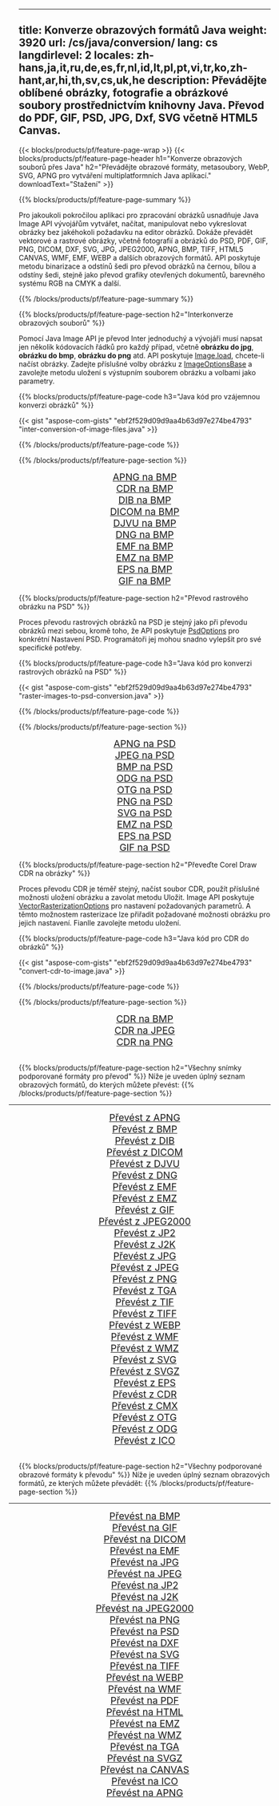 ﻿
---
title: Konverze obrazových formátů Java 
weight: 3920
url: /cs/java/conversion/ 
lang: cs
langdirlevel: 2
locales: zh-hans,ja,it,ru,de,es,fr,nl,id,lt,pl,pt,vi,tr,ko,zh-hant,ar,hi,th,sv,cs,uk,he
description: Převádějte oblíbené obrázky, fotografie a obrázkové soubory prostřednictvím knihovny Java. Převod do PDF, GIF, PSD, JPG, Dxf, SVG včetně HTML5 Canvas.
---

{{< blocks/products/pf/feature-page-wrap >}}
{{< blocks/products/pf/feature-page-header h1="Konverze obrazových souborů přes Java" h2="Převádějte obrazové formáty, metasoubory, WebP, SVG, APNG pro vytváření multiplatformních Java aplikací." downloadText="Stažení" >}}

{{% blocks/products/pf/feature-page-summary %}}

Pro jakoukoli pokročilou aplikaci pro zpracování obrázků usnadňuje Java Image API vývojářům vytvářet, načítat, manipulovat nebo vykreslovat obrázky bez jakéhokoli požadavku na editor obrázků. Dokáže převádět vektorové a rastrové obrázky, včetně fotografií a obrázků do PSD, PDF, GIF, PNG, DICOM, DXF, SVG, JPG, JPEG2000, APNG, BMP, TIFF, HTML5 CANVAS, WMF, EMF, WEBP a dalších obrazových formátů. API poskytuje metodu binarizace a odstínů šedi pro převod obrázků na černou, bílou a odstíny šedi, stejně jako převod grafiky otevřených dokumentů, barevného systému RGB na CMYK a další.

{{% /blocks/products/pf/feature-page-summary  %}}

{{% blocks/products/pf/feature-page-section  h2="Interkonverze obrazových souborů" %}}

Pomocí Java Image API je převod Inter jednoduchý a vývojáři musí napsat jen několik kódovacích řádků pro každý případ, včetně **obrázku do jpg**, **obrázku do bmp**, **obrázku do png** atd. API poskytuje [ Image.load](https://apireference.aspose.com/imaging/java/com.aspose.imaging/Image#load-java.lang.String-), chcete-li načíst obrázky. Zadejte příslušné volby obrázku z [ImageOptionsBase](https://apireference.aspose.com/imaging/java/com.aspose.imaging/ImageOptionsBase) a zavolejte metodu uložení s výstupním souborem obrázku a volbami jako parametry.

{{% blocks/products/pf/feature-page-code h3="Java kód pro vzájemnou konverzi obrázků" %}}

{{< gist "aspose-com-gists" "ebf2f529d09d9aa4b63d97e274be4793" "inter-conversion-of-image-files.java" >}}

{{% /blocks/products/pf/feature-page-code  %}}

{{% /blocks/products/pf/feature-page-section %}}

<div class="container-fluid productfamilypage bg-gray">
    <div class="convertypes bg-gray agp-content section">
        <div class="container">
		<div class="row other-converters" style="gap: 10px;font-size: 19px;text-align:center;">
		   <div class="col-md-2 other-converter remove-lp remove-rp">
		      <a href="/imaging/cs/java/conversion/apng-to-bmp/" style="padding:15px;">APNG na BMP</a>
		   </div>
		   <div class="col-md-2 other-converter remove-lp remove-rp">
		      <a href="/imaging/cs/java/conversion/cdr-to-bmp/" style="padding:15px;">CDR na BMP</a>
		   </div>
		   <div class="col-md-2 other-converter remove-lp remove-rp">
		      <a href="/imaging/cs/java/conversion/dib-to-bmp/" style="padding:15px;">DIB na BMP</a>
		   </div>
		   <div class="col-md-2 other-converter remove-lp remove-rp">
		      <a href="/imaging/cs/java/conversion/dicom-to-bmp/" style="padding:15px;">DICOM na BMP</a>
		   </div>
 		   <div class="col-md-2 other-converter remove-lp remove-rp">
		      <a href="/imaging/cs/java/conversion/djvu-to-bmp/" style="padding:15px;">DJVU na BMP</a>
		   </div>
		   <div class="col-md-2 other-converter remove-lp remove-rp">
		      <a href="/imaging/cs/java/conversion/dng-to-bmp/" style="padding:15px;">DNG na BMP</a>
		   </div>
		   <div class="col-md-2 other-converter remove-lp remove-rp">
		      <a href="/imaging/cs/java/conversion/emf-to-bmp/" style="padding:15px;">EMF na BMP</a>
		   </div>
		   <div class="col-md-2 other-converter remove-lp remove-rp">
		      <a href="/imaging/cs/java/conversion/emz-to-bmp/" style="padding:15px;">EMZ na BMP</a>
		   </div>
		   <div class="col-md-2 other-converter remove-lp remove-rp">
		      <a href="/imaging/cs/java/conversion/eps-to-bmp/" style="padding:15px;">EPS na BMP</a>
		   </div>
		   <div class="col-md-2 other-converter remove-lp remove-rp">
		      <a href="/imaging/cs/java/conversion/gif-to-bmp/" style="padding:15px;">GIF na BMP</a>
		   </div>
		</div>
	</div>
    </div>
</div>

{{% blocks/products/pf/feature-page-section  h2="Převod rastrového obrázku na PSD" %}}

Proces převodu rastrových obrázků na PSD je stejný jako při převodu obrázků mezi sebou, kromě toho, že API poskytuje [PsdOptions](https://apireference.aspose.com/imaging/java/com.aspose.imaging.imageoptions/PsdOptions) pro konkrétní Nastavení PSD. Programátoři jej mohou snadno vylepšit pro své specifické potřeby.

{{% blocks/products/pf/feature-page-code h3="Java kód pro konverzi rastrových obrázků na PSD" %}}

{{< gist "aspose-com-gists" "ebf2f529d09d9aa4b63d97e274be4793" "raster-images-to-psd-conversion.java" >}}

{{% /blocks/products/pf/feature-page-code  %}}

{{% /blocks/products/pf/feature-page-section %}}

<div class="container-fluid productfamilypage bg-gray">
    <div class="convertypes bg-gray agp-content section">
        <div class="container">
		<div class="row other-converters" style="gap: 10px;font-size: 19px;text-align:center;">
		   <div class="col-md-2 other-converter remove-lp remove-rp">
		      <a href="/imaging/cs/java/conversion/apng-to-PSD/" style="padding:15px;">APNG na PSD</a>
		   </div>
		   <div class="col-md-2 other-converter remove-lp remove-rp">
		      <a href="/imaging/cs/java/conversion/jpeg-to-PSD/" style="padding:15px;">JPEG na PSD</a>
		   </div>
		   <div class="col-md-2 other-converter remove-lp remove-rp">
		      <a href="/imaging/cs/java/conversion/bmp-to-PSD/" style="padding:15px;">BMP na PSD</a>
		   </div>
		   <div class="col-md-2 other-converter remove-lp remove-rp">
		      <a href="/imaging/cs/java/conversion/odg-to-PSD/" style="padding:15px;">ODG na PSD</a>
		   </div>
 		   <div class="col-md-2 other-converter remove-lp remove-rp">
		      <a href="/imaging/cs/java/conversion/otg-to-PSD/" style="padding:15px;">OTG na PSD</a>
		   </div>
		   <div class="col-md-2 other-converter remove-lp remove-rp">
		      <a href="/imaging/cs/java/conversion/png-to-PSD/" style="padding:15px;">PNG na PSD</a>
		   </div>
		   <div class="col-md-2 other-converter remove-lp remove-rp">
		      <a href="/imaging/cs/java/conversion/svg-to-PSD/" style="padding:15px;">SVG na PSD</a>
		   </div>
		   <div class="col-md-2 other-converter remove-lp remove-rp">
		      <a href="/imaging/cs/java/conversion/emz-to-PSD/" style="padding:15px;">EMZ na PSD</a>
		   </div>
		   <div class="col-md-2 other-converter remove-lp remove-rp">
		      <a href="/imaging/cs/java/conversion/eps-to-PSD/" style="padding:15px;">EPS na PSD</a>
		   </div>
		   <div class="col-md-2 other-converter remove-lp remove-rp">
		      <a href="/imaging/cs/java/conversion/gif-to-PSD/" style="padding:15px;">GIF na PSD</a>
		   </div>
		</div>
	</div>
    </div>
</div>

{{% blocks/products/pf/feature-page-section  h2="Převeďte Corel Draw CDR na obrázky" %}}

Proces převodu CDR je téměř stejný, načíst soubor CDR, použít příslušné možnosti uložení obrázku a zavolat metodu Uložit. Image API poskytuje [VectorRasterizationOptions](https://apireference.aspose.com/imaging/java/com.aspose.imaging.imageoptions/vectorrasterizationoptions) pro nastavení požadovaných parametrů. A těmto možnostem rasterizace lze přiřadit požadované možnosti obrázku pro jejich nastavení. Fianlle zavolejte metodu uložení. 

{{% blocks/products/pf/feature-page-code h3="Java kód pro CDR do obrázků" %}}

{{< gist "aspose-com-gists" "ebf2f529d09d9aa4b63d97e274be4793" "convert-cdr-to-image.java" >}}

{{% /blocks/products/pf/feature-page-code  %}}

{{% /blocks/products/pf/feature-page-section %}}

<div class="container-fluid productfamilypage bg-gray">
    <div class="convertypes bg-gray agp-content section">
        <div class="container">
		<div class="row other-converters" style="gap: 10px;font-size: 19px;text-align:center;">
		   <div class="col-md-2 other-converter remove-lp remove-rp">
		      <a href="/imaging/cs/java/conversion/CDR-to-bmp/" style="padding:15px;">CDR na BMP</a>
		   </div>
		   <div class="col-md-2 other-converter remove-lp remove-rp">
		      <a href="/imaging/cs/java/conversion/CDR-to-jpeg/" style="padding:15px;">CDR na JPEG</a>
		   </div>
		   <div class="col-md-2 other-converter remove-lp remove-rp">
		      <a href="/imaging/cs/java/conversion/CDR-to-png/" style="padding:15px;">CDR na PNG</a>
		   </div>		   
		</div>
	</div>
    </div>
</div>
<br/>

{{% blocks/products/pf/feature-page-section  h2="Všechny snímky podporované formáty pro převod" %}}
Níže je uveden úplný seznam obrazových formátů, do kterých můžete převést:
{{% /blocks/products/pf/feature-page-section %}}
<div class="container-fluid productfamilypage bg-gray">
    <div class="convertypes bg-gray agp-content section">
        <div class="container">
                <hr style="margin-left:-20px;"/>
		<div class="row other-converters" style="gap: 10px;font-size: 19px;text-align:center;">
		    <div class='col-md-2 other-converter remove-lp remove-rp'><a href="/imaging/cs/java/conversion/from/apng/" style="padding:15px;">Převést z APNG</a></div>
<div class='col-md-2 other-converter remove-lp remove-rp'><a href="/imaging/cs/java/conversion/from/bmp/" style="padding:15px;">Převést z BMP</a></div>
<div class='col-md-2 other-converter remove-lp remove-rp'><a href="/imaging/cs/java/conversion/from/dib/" style="padding:15px;">Převést z DIB</a></div>
<div class='col-md-2 other-converter remove-lp remove-rp'><a href="/imaging/cs/java/conversion/from/dicom/" style="padding:15px;">Převést z DICOM</a></div>
<div class='col-md-2 other-converter remove-lp remove-rp'><a href="/imaging/cs/java/conversion/from/djvu/" style="padding:15px;">Převést z DJVU</a></div>
<div class='col-md-2 other-converter remove-lp remove-rp'><a href="/imaging/cs/java/conversion/from/dng/" style="padding:15px;">Převést z DNG</a></div>
<div class='col-md-2 other-converter remove-lp remove-rp'><a href="/imaging/cs/java/conversion/from/emf/" style="padding:15px;">Převést z EMF</a></div>
<div class='col-md-2 other-converter remove-lp remove-rp'><a href="/imaging/cs/java/conversion/from/emz/" style="padding:15px;">Převést z EMZ</a></div>
<div class='col-md-2 other-converter remove-lp remove-rp'><a href="/imaging/cs/java/conversion/from/gif/" style="padding:15px;">Převést z GIF</a></div>
<div class='col-md-2 other-converter remove-lp remove-rp'><a href="/imaging/cs/java/conversion/from/jpeg2000/" style="padding:15px;">Převést z JPEG2000</a></div>
<div class='col-md-2 other-converter remove-lp remove-rp'><a href="/imaging/cs/java/conversion/from/jp2/" style="padding:15px;">Převést z JP2</a></div>
<div class='col-md-2 other-converter remove-lp remove-rp'><a href="/imaging/cs/java/conversion/from/j2k/" style="padding:15px;">Převést z J2K</a></div>
<div class='col-md-2 other-converter remove-lp remove-rp'><a href="/imaging/cs/java/conversion/from/jpg/" style="padding:15px;">Převést z JPG</a></div>
<div class='col-md-2 other-converter remove-lp remove-rp'><a href="/imaging/cs/java/conversion/from/jpeg/" style="padding:15px;">Převést z JPEG</a></div>
<div class='col-md-2 other-converter remove-lp remove-rp'><a href="/imaging/cs/java/conversion/from/png/" style="padding:15px;">Převést z PNG</a></div>
<div class='col-md-2 other-converter remove-lp remove-rp'><a href="/imaging/cs/java/conversion/from/tga/" style="padding:15px;">Převést z TGA</a></div>
<div class='col-md-2 other-converter remove-lp remove-rp'><a href="/imaging/cs/java/conversion/from/tif/" style="padding:15px;">Převést z TIF</a></div>
<div class='col-md-2 other-converter remove-lp remove-rp'><a href="/imaging/cs/java/conversion/from/tiff/" style="padding:15px;">Převést z TIFF</a></div>
<div class='col-md-2 other-converter remove-lp remove-rp'><a href="/imaging/cs/java/conversion/from/webp/" style="padding:15px;">Převést z WEBP</a></div>
<div class='col-md-2 other-converter remove-lp remove-rp'><a href="/imaging/cs/java/conversion/from/wmf/" style="padding:15px;">Převést z WMF</a></div>
<div class='col-md-2 other-converter remove-lp remove-rp'><a href="/imaging/cs/java/conversion/from/wmz/" style="padding:15px;">Převést z WMZ</a></div>
<div class='col-md-2 other-converter remove-lp remove-rp'><a href="/imaging/cs/java/conversion/from/svg/" style="padding:15px;">Převést z SVG</a></div>
<div class='col-md-2 other-converter remove-lp remove-rp'><a href="/imaging/cs/java/conversion/from/svgz/" style="padding:15px;">Převést z SVGZ</a></div>
<div class='col-md-2 other-converter remove-lp remove-rp'><a href="/imaging/cs/java/conversion/from/eps/" style="padding:15px;">Převést z EPS</a></div>
<div class='col-md-2 other-converter remove-lp remove-rp'><a href="/imaging/cs/java/conversion/from/cdr/" style="padding:15px;">Převést z CDR</a></div>
<div class='col-md-2 other-converter remove-lp remove-rp'><a href="/imaging/cs/java/conversion/from/cmx/" style="padding:15px;">Převést z CMX</a></div>
<div class='col-md-2 other-converter remove-lp remove-rp'><a href="/imaging/cs/java/conversion/from/otg/" style="padding:15px;">Převést z OTG</a></div>
<div class='col-md-2 other-converter remove-lp remove-rp'><a href="/imaging/cs/java/conversion/from/odg/" style="padding:15px;">Převést z ODG</a></div>
<div class='col-md-2 other-converter remove-lp remove-rp'><a href="/imaging/cs/java/conversion/from/ico/" style="padding:15px;">Převést z ICO</a></div>
                </div>
        </div>
    </div>
</div>
<br/>

{{% blocks/products/pf/feature-page-section  h2="Všechny podporované obrazové formáty k převodu" %}}
Níže je uveden úplný seznam obrazových formátů, ze kterých můžete převádět:
{{% /blocks/products/pf/feature-page-section %}}
<div class="container-fluid productfamilypage bg-gray">
    <div class="convertypes bg-gray agp-content section">
        <div class="container">
	        <hr style="margin-left:-20px;"/>
		<div class="row other-converters" style="gap: 10px;font-size: 19px;text-align:center;">
		    <div class='col-md-2 other-converter remove-lp remove-rp'><a href="/imaging/cs/java/conversion/to/bmp/" style="padding:15px;">Převést na BMP</a></div>
<div class='col-md-2 other-converter remove-lp remove-rp'><a href="/imaging/cs/java/conversion/to/gif/" style="padding:15px;">Převést na GIF</a></div>
<div class='col-md-2 other-converter remove-lp remove-rp'><a href="/imaging/cs/java/conversion/to/dicom/" style="padding:15px;">Převést na DICOM</a></div>
<div class='col-md-2 other-converter remove-lp remove-rp'><a href="/imaging/cs/java/conversion/to/emf/" style="padding:15px;">Převést na EMF</a></div>
<div class='col-md-2 other-converter remove-lp remove-rp'><a href="/imaging/cs/java/conversion/to/jpg/" style="padding:15px;">Převést na JPG</a></div>
<div class='col-md-2 other-converter remove-lp remove-rp'><a href="/imaging/cs/java/conversion/to/jpeg/" style="padding:15px;">Převést na JPEG</a></div>
<div class='col-md-2 other-converter remove-lp remove-rp'><a href="/imaging/cs/java/conversion/to/jp2/" style="padding:15px;">Převést na JP2</a></div>
<div class='col-md-2 other-converter remove-lp remove-rp'><a href="/imaging/cs/java/conversion/to/j2k/" style="padding:15px;">Převést na J2K</a></div>
<div class='col-md-2 other-converter remove-lp remove-rp'><a href="/imaging/cs/java/conversion/to/jpeg2000/" style="padding:15px;">Převést na JPEG2000</a></div>
<div class='col-md-2 other-converter remove-lp remove-rp'><a href="/imaging/cs/java/conversion/to/png/" style="padding:15px;">Převést na PNG</a></div>
<div class='col-md-2 other-converter remove-lp remove-rp'><a href="/imaging/cs/java/conversion/to/psd/" style="padding:15px;">Převést na PSD</a></div>
<div class='col-md-2 other-converter remove-lp remove-rp'><a href="/imaging/cs/java/conversion/to/dxf/" style="padding:15px;">Převést na DXF</a></div>
<div class='col-md-2 other-converter remove-lp remove-rp'><a href="/imaging/cs/java/conversion/to/svg/" style="padding:15px;">Převést na SVG</a></div>
<div class='col-md-2 other-converter remove-lp remove-rp'><a href="/imaging/cs/java/conversion/to/tiff/" style="padding:15px;">Převést na TIFF</a></div>
<div class='col-md-2 other-converter remove-lp remove-rp'><a href="/imaging/cs/java/conversion/to/webp/" style="padding:15px;">Převést na WEBP</a></div>
<div class='col-md-2 other-converter remove-lp remove-rp'><a href="/imaging/cs/java/conversion/to/wmf/" style="padding:15px;">Převést na WMF</a></div>
<div class='col-md-2 other-converter remove-lp remove-rp'><a href="/imaging/cs/java/conversion/to/pdf/" style="padding:15px;">Převést na PDF</a></div>
<div class='col-md-2 other-converter remove-lp remove-rp'><a href="/imaging/cs/java/conversion/to/html/" style="padding:15px;">Převést na HTML</a></div>
<div class='col-md-2 other-converter remove-lp remove-rp'><a href="/imaging/cs/java/conversion/to/emz/" style="padding:15px;">Převést na EMZ</a></div>
<div class='col-md-2 other-converter remove-lp remove-rp'><a href="/imaging/cs/java/conversion/to/wmz/" style="padding:15px;">Převést na WMZ</a></div>
<div class='col-md-2 other-converter remove-lp remove-rp'><a href="/imaging/cs/java/conversion/to/tga/" style="padding:15px;">Převést na TGA</a></div>
<div class='col-md-2 other-converter remove-lp remove-rp'><a href="/imaging/cs/java/conversion/to/svgz/" style="padding:15px;">Převést na SVGZ</a></div>
<div class='col-md-2 other-converter remove-lp remove-rp'><a href="/imaging/cs/java/conversion/to/canvas/" style="padding:15px;">Převést na CANVAS</a></div>
<div class='col-md-2 other-converter remove-lp remove-rp'><a href="/imaging/cs/java/conversion/to/ico/" style="padding:15px;">Převést na ICO</a></div>
<div class='col-md-2 other-converter remove-lp remove-rp'><a href="/imaging/cs/java/conversion/to/apng/" style="padding:15px;">Převést na APNG</a></div>
                </div>
        </div>
    </div>
</div>

